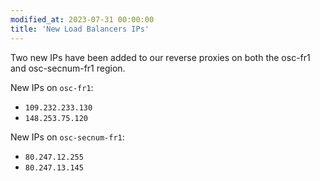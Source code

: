 ```yaml
---
modified_at: 2023-07-31 00:00:00
title: 'New Load Balancers IPs'
---
```


Two new IPs have been added to our reverse proxies on both the osc-fr1 and osc-secnum-fr1 region.

New IPs on `osc-fr1`:
* `109.232.233.130`
* `148.253.75.120`

New IPs on `osc-secnum-fr1`:
* `80.247.12.255`
* `80.247.13.145`
